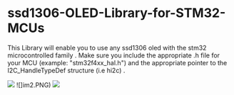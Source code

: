 # ssd1306-OLED-Library-for-STM32-MCUs
This Library will enable you to use any  ssd1306 oled with the stm32 microcontrolled family . 
Make sure you include the appropriate .h file for your MCU (example: "stm32f4xx_hal.h") and the appropriate  pointer to the I2C_HandleTypeDef structure (i.e hi2c) .


![](im1.PNG) 
![]im2.PNG) 
![](bitmap1.PNG)


